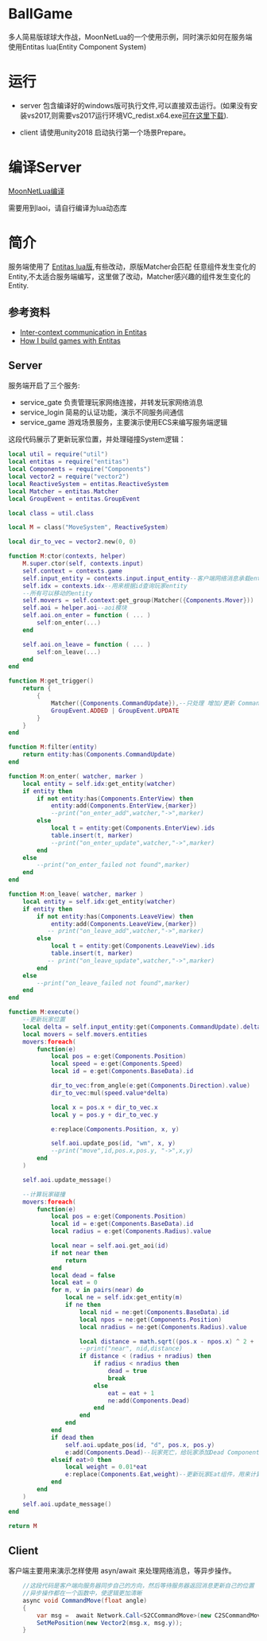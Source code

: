 # BallGame
多人简易版球球大作战，MoonNetLua的一个使用示例，同时演示如何在服务端使用Entitas lua(Entity Component System)

# 运行

- server 包含编译好的windows版可执行文件,可以直接双击运行。(如果没有安装vs2017,则需要vs2017运行环境VC_redist.x64.exe[可在这里下载](https://support.microsoft.com/en-us/help/2977003/the-latest-supported-visual-c-downloads)).


- client 请使用unity2018 启动执行第一个场景Prepare。

# 编译Server

[MoonNetLua编译](https://github.com/sniper00/MoonNetLua)

需要用到laoi，请自行编译为lua动态库 

# 简介
服务端使用了 [Entitas lua版](https://github.com/sniper00/entitas-lua),有些改动，原版Matcher会匹配 任意组件发生变化的Entity,不太适合服务端编写，这里做了改动，Matcher感兴趣的组件发生变化的Entity.

## 参考资料
- [Inter-context communication in Entitas](https://github.com/sschmid/Entitas-CSharp/wiki/Inter-context-communication-in-Entitas-0.39.0)
- [How I build games with Entitas](https://github.com/sschmid/Entitas-CSharp/wiki/How-I-build-games-with-Entitas-%28FNGGames%29)

## Server

服务端开启了三个服务:
- service_gate 负责管理玩家网络连接，并转发玩家网络消息
- service_login 简易的认证功能，演示不同服务间通信
- service_game 游戏场景服务，主要演示使用ECS来编写服务端逻辑

这段代码展示了更新玩家位置，并处理碰撞System逻辑：
```lua
local util = require("util")
local entitas = require("entitas")
local Components = require("Components")
local vector2 = require("vector2")
local ReactiveSystem = entitas.ReactiveSystem
local Matcher = entitas.Matcher
local GroupEvent = entitas.GroupEvent

local class = util.class

local M = class("MoveSystem", ReactiveSystem)

local dir_to_vec = vector2.new(0, 0)

function M:ctor(contexts, helper)
    M.super.ctor(self, contexts.input)
    self.context = contexts.game
    self.input_entity = contexts.input.input_entity--客户端网络消息承载entity
    self.idx = contexts.idx--用来根据id查询玩家entity
    --所有可以移动的entity
    self.movers = self.context:get_group(Matcher({Components.Mover}))
    self.aoi = helper.aoi--aoi模块
    self.aoi.on_enter = function ( ... )
        self:on_enter(...)
    end

    self.aoi.on_leave = function ( ... )
        self:on_leave(...)
    end
end

function M:get_trigger()
    return {
        {
            Matcher({Components.CommandUpdate}),--只处理 增加/更新 CommandUpdate Component操作的entity
            GroupEvent.ADDED | GroupEvent.UPDATE
        }
    }
end

function M:filter(entity)
    return entity:has(Components.CommandUpdate)
end

function M:on_enter( watcher, marker )
    local entity = self.idx:get_entity(watcher)
    if entity then
        if not entity:has(Components.EnterView) then
            entity:add(Components.EnterView,{marker})
            --print("on_enter_add",watcher,"->",marker)
        else
            local t = entity:get(Components.EnterView).ids
            table.insert(t, marker)
            --print("on_enter_update",watcher,"->",marker)
        end
    else
        --print("on_enter_failed not found",marker)
    end
end

function M:on_leave( watcher, marker )
    local entity = self.idx:get_entity(watcher)
    if entity then
        if not entity:has(Components.LeaveView) then
            entity:add(Components.LeaveView,{marker})
           -- print("on_leave_add",watcher,"->",marker)
        else
            local t = entity:get(Components.LeaveView).ids
            table.insert(t, marker)
           -- print("on_leave_update",watcher,"->",marker)
        end
    else
        --print("on_leave_failed not found",marker)
    end
end

function M:execute()
    --更新玩家位置
    local delta = self.input_entity:get(Components.CommandUpdate).delta
    local movers = self.movers.entities
    movers:foreach(
        function(e)
            local pos = e:get(Components.Position)
            local speed = e:get(Components.Speed)
            local id = e:get(Components.BaseData).id

            dir_to_vec:from_angle(e:get(Components.Direction).value)
            dir_to_vec:mul(speed.value*delta)

            local x = pos.x + dir_to_vec.x
            local y = pos.y + dir_to_vec.y

            e:replace(Components.Position, x, y)

            self.aoi.update_pos(id, "wm", x, y)
            --print("move",id,pos.x,pos.y, "->",x,y)
        end
    )

    self.aoi.update_message()

    --计算玩家碰撞
    movers:foreach(
        function(e)
            local pos = e:get(Components.Position)
            local id = e:get(Components.BaseData).id
            local radius = e:get(Components.Radius).value

            local near = self.aoi.get_aoi(id)
            if not near then
                return
            end
            local dead = false
            local eat = 0
            for m, v in pairs(near) do
                local ne = self.idx:get_entity(m)
                if ne then
                    local nid = ne:get(Components.BaseData).id
                    local npos = ne:get(Components.Position)
                    local nradius = ne:get(Components.Radius).value

                    local distance = math.sqrt((pos.x - npos.x) ^ 2 + (pos.y - npos.y) ^ 2)
                    --print("near", nid,distance)
                    if distance < (radius + nradius) then
                        if radius < nradius then
                            dead = true
                            break
                        else
                            eat = eat + 1
                            ne:add(Components.Dead)
                        end
                    end
                end
            end
            if dead then
                self.aoi.update_pos(id, "d", pos.x, pos.y)
                e:add(Components.Dead)--玩家死亡，给玩家添加Dead Component
            elseif eat>0 then
                local weight = 0.01*eat
                e:replace(Components.Eat,weight)--更新玩家Eat组件，用来计算球体半径增加量
            end
        end
    )
    self.aoi.update_message()
end

return M


```

## Client

客户端主要用来演示怎样使用 asyn/await 来处理网络消息，等异步操作。
```csharp
    //这段代码是客户端向服务器同步自己的方向，然后等待服务器返回消息更新自己的位置
    //异步操作都在一个函数中，使逻辑更加清晰
    async void CommandMove(float angle)
    {
        var msg =  await Network.Call<S2CCommandMove>(new C2SCommandMove { angle = angle });
        SetMePosition(new Vector2(msg.x, msg.y));
    }
```


